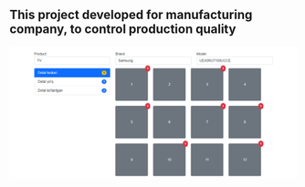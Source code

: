 
## This project developed for manufacturing company, to control production quality

![dashboard](/docs/dashboard.png)
